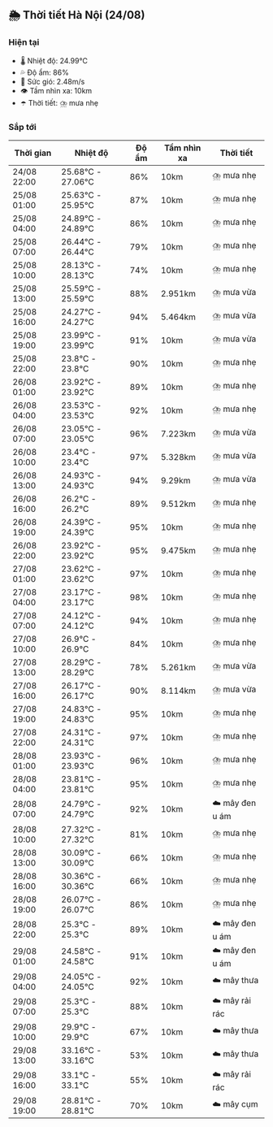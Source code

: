 ## 🌦️ Thời tiết Hà Nội (24/08)

### Hiện tại

- 🌡️ Nhiệt độ: 24.99℃
- 💦 Độ ẩm: 86%
- 💨 Sức gió: 2.48m/s
- 👁️ Tầm nhìn xa: 10km
- ☂️ Thời tiết: ⛈️ mưa nhẹ

### Sắp tới

| Thời gian | Nhiệt độ | Độ ẩm | Tầm nhìn xa | Thời tiết |
| --- | --- | --- | --- | --- |
| 24/08 22:00 | 25.68℃ - 27.06℃ | 86% | 10km | ⛈️ mưa nhẹ |
| 25/08 01:00 | 25.63℃ - 25.95℃ | 87% | 10km | ⛈️ mưa nhẹ |
| 25/08 04:00 | 24.89℃ - 24.89℃ | 86% | 10km | ⛈️ mưa nhẹ |
| 25/08 07:00 | 26.44℃ - 26.44℃ | 79% | 10km | ⛈️ mưa nhẹ |
| 25/08 10:00 | 28.13℃ - 28.13℃ | 74% | 10km | ⛈️ mưa nhẹ |
| 25/08 13:00 | 25.59℃ - 25.59℃ | 88% | 2.951km | ⛈️ mưa vừa |
| 25/08 16:00 | 24.27℃ - 24.27℃ | 94% | 5.464km | ⛈️ mưa vừa |
| 25/08 19:00 | 23.99℃ - 23.99℃ | 91% | 10km | ⛈️ mưa vừa |
| 25/08 22:00 | 23.8℃ - 23.8℃ | 90% | 10km | ⛈️ mưa nhẹ |
| 26/08 01:00 | 23.92℃ - 23.92℃ | 89% | 10km | ⛈️ mưa nhẹ |
| 26/08 04:00 | 23.53℃ - 23.53℃ | 92% | 10km | ⛈️ mưa nhẹ |
| 26/08 07:00 | 23.05℃ - 23.05℃ | 96% | 7.223km | ⛈️ mưa vừa |
| 26/08 10:00 | 23.4℃ - 23.4℃ | 97% | 5.328km | ⛈️ mưa vừa |
| 26/08 13:00 | 24.93℃ - 24.93℃ | 94% | 9.29km | ⛈️ mưa vừa |
| 26/08 16:00 | 26.2℃ - 26.2℃ | 89% | 9.512km | ⛈️ mưa nhẹ |
| 26/08 19:00 | 24.39℃ - 24.39℃ | 95% | 10km | ⛈️ mưa nhẹ |
| 26/08 22:00 | 23.92℃ - 23.92℃ | 95% | 9.475km | ⛈️ mưa nhẹ |
| 27/08 01:00 | 23.62℃ - 23.62℃ | 97% | 10km | ⛈️ mưa nhẹ |
| 27/08 04:00 | 23.17℃ - 23.17℃ | 98% | 10km | ⛈️ mưa nhẹ |
| 27/08 07:00 | 24.12℃ - 24.12℃ | 94% | 10km | ⛈️ mưa nhẹ |
| 27/08 10:00 | 26.9℃ - 26.9℃ | 84% | 10km | ⛈️ mưa nhẹ |
| 27/08 13:00 | 28.29℃ - 28.29℃ | 78% | 5.261km | ⛈️ mưa vừa |
| 27/08 16:00 | 26.17℃ - 26.17℃ | 90% | 8.114km | ⛈️ mưa vừa |
| 27/08 19:00 | 24.83℃ - 24.83℃ | 95% | 10km | ⛈️ mưa nhẹ |
| 27/08 22:00 | 24.31℃ - 24.31℃ | 97% | 10km | ⛈️ mưa nhẹ |
| 28/08 01:00 | 23.93℃ - 23.93℃ | 96% | 10km | ⛈️ mưa nhẹ |
| 28/08 04:00 | 23.81℃ - 23.81℃ | 95% | 10km | ⛈️ mưa nhẹ |
| 28/08 07:00 | 24.79℃ - 24.79℃ | 92% | 10km | ☁️ mây đen u ám |
| 28/08 10:00 | 27.32℃ - 27.32℃ | 81% | 10km | ⛈️ mưa nhẹ |
| 28/08 13:00 | 30.09℃ - 30.09℃ | 66% | 10km | ⛈️ mưa nhẹ |
| 28/08 16:00 | 30.36℃ - 30.36℃ | 66% | 10km | ⛈️ mưa nhẹ |
| 28/08 19:00 | 26.07℃ - 26.07℃ | 86% | 10km | ⛈️ mưa nhẹ |
| 28/08 22:00 | 25.3℃ - 25.3℃ | 89% | 10km | ☁️ mây đen u ám |
| 29/08 01:00 | 24.58℃ - 24.58℃ | 91% | 10km | ☁️ mây đen u ám |
| 29/08 04:00 | 24.05℃ - 24.05℃ | 92% | 10km | ☁️ mây thưa |
| 29/08 07:00 | 25.3℃ - 25.3℃ | 88% | 10km | ☁️ mây rải rác |
| 29/08 10:00 | 29.9℃ - 29.9℃ | 67% | 10km | ☁️ mây thưa |
| 29/08 13:00 | 33.16℃ - 33.16℃ | 53% | 10km | ☁️ mây thưa |
| 29/08 16:00 | 33.1℃ - 33.1℃ | 55% | 10km | ☁️ mây rải rác |
| 29/08 19:00 | 28.81℃ - 28.81℃ | 70% | 10km | ☁️ mây cụm |
